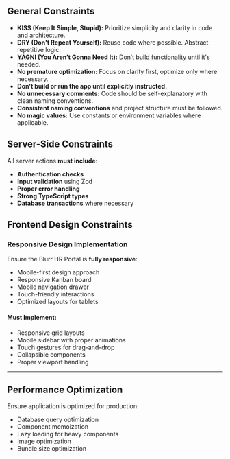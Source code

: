 ## General Constraints

- **KISS (Keep It Simple, Stupid):** Prioritize simplicity and clarity in code and architecture.
- **DRY (Don't Repeat Yourself):** Reuse code where possible. Abstract repetitive logic.
- **YAGNI (You Aren’t Gonna Need It):** Don’t build functionality until it's needed.
- **No premature optimization:** Focus on clarity first, optimize only where necessary.
- **Don’t build or run the app until explicitly instructed.**
- **No unnecessary comments:** Code should be self-explanatory with clean naming conventions.
- **Consistent naming conventions** and project structure must be followed.
- **No magic values:** Use constants or environment variables where applicable.

## Server-Side Constraints

All server actions **must include**:

- **Authentication checks**
- **Input validation** using Zod
- **Proper error handling**
- **Strong TypeScript types**
- **Database transactions** where necessary

## Frontend Design Constraints

### Responsive Design Implementation

Ensure the Blurr HR Portal is **fully responsive**:

- Mobile-first design approach
- Responsive Kanban board
- Mobile navigation drawer
- Touch-friendly interactions
- Optimized layouts for tablets

#### Must Implement:

- Responsive grid layouts
- Mobile sidebar with proper animations
- Touch gestures for drag-and-drop
- Collapsible components
- Proper viewport handling

---

## Performance Optimization

Ensure application is optimized for production:

- Database query optimization
- Component memoization
- Lazy loading for heavy components
- Image optimization
- Bundle size optimization
